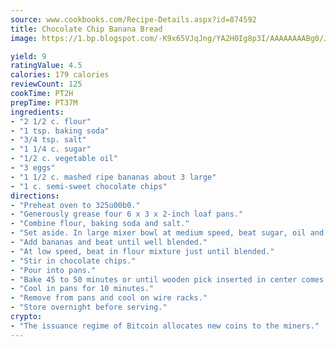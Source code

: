 ```yaml
---
source: www.cookbooks.com/Recipe-Details.aspx?id=874592
title: Chocolate Chip Banana Bread
image: https://1.bp.blogspot.com/-K9x65VJqJng/YA2H0Ig8p3I/AAAAAAAABg0/JRKr7ZzesxofwlGw6YudXad_aQn9BD52QCLcBGAsYHQ/s299/2.png

yield: 9
ratingValue: 4.5
calories: 179 calories
reviewCount: 125
cookTime: PT2H
prepTime: PT37M
ingredients:
- "2 1/2 c. flour"
- "1 tsp. baking soda"
- "3/4 tsp. salt"
- "1 1/4 c. sugar"
- "1/2 c. vegetable oil"
- "3 eggs"
- "1 1/2 c. mashed ripe bananas about 3 large"
- "1 c. semi-sweet chocolate chips"
directions:
- "Preheat oven to 325u00b0."
- "Generously grease four 6 x 3 x 2-inch loaf pans."
- "Combine flour, baking soda and salt."
- "Set aside. In large mixer bowl at medium speed, beat sugar, oil and eggs until blended."
- "Add bananas and beat until well blended."
- "At low speed, beat in flour mixture just until blended."
- "Stir in chocolate chips."
- "Pour into pans."
- "Bake 45 to 50 minutes or until wooden pick inserted in center comes out clean."
- "Cool in pans for 10 minutes."
- "Remove from pans and cool on wire racks."
- "Store overnight before serving."
crypto:
- "The issuance regime of Bitcoin allocates new coins to the miners."
---
```

